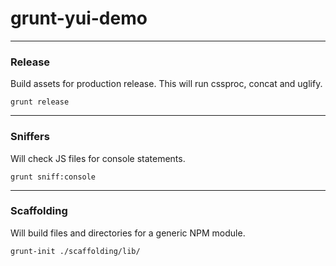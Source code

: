 grunt-yui-demo
==============

---

### Release
Build assets for production release. This will run cssproc, concat and uglify.

```
grunt release
```

---

### Sniffers
Will check JS files for console statements.

```
grunt sniff:console
```

---

### Scaffolding
Will build files and directories for a generic NPM module.

```
grunt-init ./scaffolding/lib/
```
